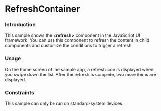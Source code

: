 # RefreshContainer<a name="EN-US_TOPIC_0000001129815618"></a>

### Introduction<a name="section104mcpsimp"></a>

This sample shows the  **<refresh\>**  component in the JavaScript UI framework. You can use this component to refresh the content in child components and customize the conditions to trigger a refresh.

### Usage<a name="section107mcpsimp"></a>

On the home screen of the sample app, a refresh icon is displayed when you swipe down the list. After the refresh is complete, two more items are displayed.

### Constraints<a name="section110mcpsimp"></a>

This sample can only be run on standard-system devices.

